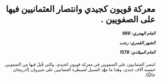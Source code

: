<h1 dir="rtl">معركة قويون كجيدي وانتصار العثمانيين فيها على الصفويين  .</h1>

<h5 dir="rtl">العام الهجري:  986

الشهر القمري: رجب

العام الميلادي: 1578</h5>

<p dir="rtl">انتصر العثمانيون على الصفويين في معركة قويون كجيدي، والتي قُتِلَ فيها من الصفويين خمسة آلاف جندي، وهذا ما مهَّد السبيل لسيطرة العثمانيين على شيروان (أذربيجان حاليًّا).</p></br>
